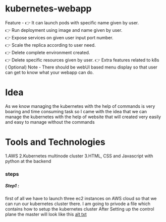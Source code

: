 # kubernetes-webapp
Feature - 
👉 It can launch pods with specific name given by user.  
👉 Run deployment using image and name given by user.  
👉 Expose services on given user input port number.  
👉 Scale the replica according to user need.  
👉 Delete complete environment created.  
👉 Delete specific resources given by user. 
👉 Extra features related to k8s ( Optional)  Note - There should be webUI based menu display so that user can get to know what your webapp can do. 

# Idea 
As we know managing the kubernetes with the help of commands is very boaring and time consuming task 
so I came with the idea that we can manage the kubernetes with the help of website that will created very easily and easy to manage without the commands

# Tools and Technologies
1.AWS
2.Kubernetes multinode cluster
3.HTML, CSS and Javascript with python at the backend


### steps

##### Step1 : 
first of all we have to launch three ec2 instances on AWS cloud so that we can run our kubernetes cluster there.
I am going to privode a file which contains how to setup the kubernetes cluster
After Setting up the control plane the master will look like this
[alt txt](https://github.com/abhikesare9/kubernetes-webapp/blob/e7911edd994e2f1efffa880081bbe1bb36c2b3eb/images/1.png, "master image")

